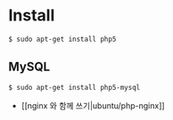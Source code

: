 # Install

```sh
$ sudo apt-get install php5
```
## MySQL

```sh
$ sudo apt-get install php5-mysql
```

* [[nginx 와 함께 쓰기|ubuntu/php-nginx]]
